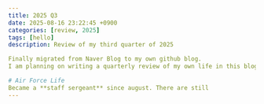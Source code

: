 ```yaml
---
title: 2025 Q3
date: 2025-08-16 23:22:45 +0900
categories: [review, 2025]
tags: [hello]
description: Review of my third quarter of 2025

Finally migrated from Naver Blog to my own github blog.
I am planning on writing a quarterly review of my own life in this blog consisted of random thoughts and emotions I've experienced the last three months in my life.

# Air Force Life
Became a **staff sergeant** since august. There are still 
---
```


